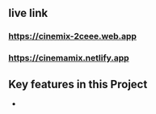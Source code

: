 ## live link

### https://cinemix-2ceee.web.app
### https://cinemamix.netlify.app

## Key features in this Project

* 